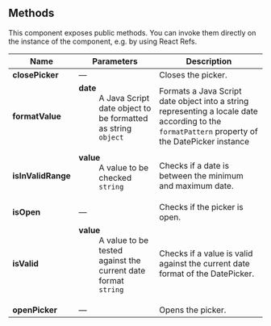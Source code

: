 ## Methods

This component exposes public methods. You can invoke them directly on the instance of the component, e.g. by using React Refs.

| Name               | Parameters                                                                                                                                                         | Description                                                                                                                                                |
| ------------------ | ------------------------------------------------------------------------------------------------------------------------------------------------------------------ | ---------------------------------------------------------------------------------------------------------------------------------------------------------- |
| **closePicker**    | &mdash;                                                                                                                                                            | Closes the picker.                                                                                                                                         |
| **formatValue**    | <dl><dt className="methodText">**date**</dt><dd className="methodText">A Java Script date object to be formatted as string</dd><dd><code>object</code></dd></dl>   | Formats a Java Script date object into a string representing a locale date according to the <code>formatPattern</code> property of the DatePicker instance |
| **isInValidRange** | <dl><dt className="methodText">**value**</dt><dd className="methodText">A value to be checked</dd><dd><code>string</code></dd></dl>                                | Checks if a date is between the minimum and maximum date.                                                                                                  |
| **isOpen**         | &mdash;                                                                                                                                                            | Checks if the picker is open.                                                                                                                              |
| **isValid**        | <dl><dt className="methodText">**value**</dt><dd className="methodText">A value to be tested against the current date format</dd><dd><code>string</code></dd></dl> | Checks if a value is valid against the current date format of the DatePicker.                                                                              |
| **openPicker**     | &mdash;                                                                                                                                                            | Opens the picker.                                                                                                                                          |
